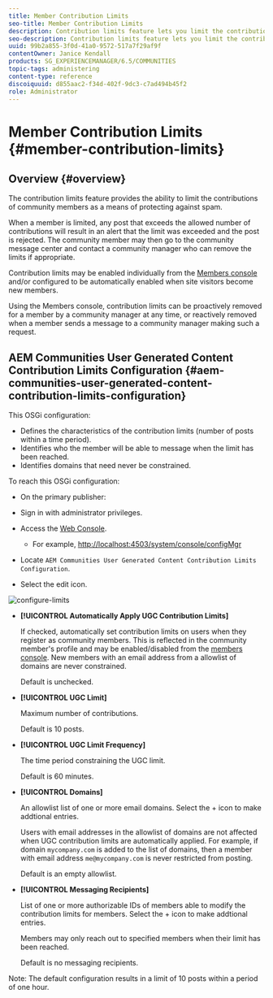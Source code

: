 ```yaml
---
title: Member Contribution Limits
seo-title: Member Contribution Limits
description: Contribution limits feature lets you limit the contributions to protect against spam
seo-description: Contribution limits feature lets you limit the contributions to protect against spam
uuid: 99b2a855-3f0d-41a0-9572-517a7f29af9f
contentOwner: Janice Kendall
products: SG_EXPERIENCEMANAGER/6.5/COMMUNITIES
topic-tags: administering
content-type: reference
discoiquuid: d855aac2-f34d-402f-9dc3-c7ad494b45f2
role: Administrator
---
```


# Member Contribution Limits {#member-contribution-limits}

## Overview {#overview}

The contribution limits feature provides the ability to limit the contributions of community members as a means of protecting against spam.

When a member is limited, any post that exceeds the allowed number of contributions will result in an alert that the limit was exceeded and the post is rejected. The community member may then go to the community message center and contact a community manager who can remove the limits if appropriate.

Contribution limits may be enabled individually from the [Members console](members.md) and/or configured to be automatically enabled when site visitors become new members.

Using the Members console, contribution limits can be proactively removed for a member by a community manager at any time, or reactively removed when a member sends a message to a community manager making such a request.

## AEM Communities User Generated Content Contribution Limits Configuration {#aem-communities-user-generated-content-contribution-limits-configuration}

This OSGi configuration:

* Defines the characteristics of the contribution limits (number of posts within a time period).
* Identifies who the member will be able to message when the limit has been reached.
* Identifies domains that need never be constrained.

To reach this OSGi configuration:

* On the primary publisher:
* Sign in with administrator privileges.
* Access the [Web Console](../../help/sites-deploying/configuring-osgi.md).

    * For example, [http://localhost:4503/system/console/configMgr](http://localhost:4503/system/console/configMgr)

* Locate `AEM Communities User Generated Content Contribution Limits Configuration`.
* Select the edit icon.

![configure-limits](assets/configure-limits.png)

* **[!UICONTROL Automatically Apply UGC Contribution Limits]**

  If checked, automatically set contribution limits on users when they register as community members. This is reflected in the community member's profile and may be enabled/disabled from the [members console](members.md). New members with an email address from a allowlist of domains are never constrained.

  Default is unchecked.

* **[!UICONTROL UGC Limit]**

  Maximum number of contributions.

  Default is 10 posts.

* **[!UICONTROL UGC Limit Frequency]**

  The time period constraining the UGC limit.

  Default is 60 minutes.

* **[!UICONTROL Domains]**

  An allowlist list of one or more email domains. Select the + icon to make addtional entries.

  Users with email addresses in the allowlist of domains are not affected when UGC contribution limits are automatically applied. For example, if domain `mycompany.com` is added to the list of domains, then a member with email address `me@mycompany.com` is never restricted from posting.

  Default is an empty allowlist.

* **[!UICONTROL Messaging Recipients]**

  List of one or more authorizable IDs of members able to modify the contribution limits for members. Select the + icon to make addtional entries.

  Members may only reach out to specified members when their limit has been reached.

  Default is no messaging recipients.

Note: The default configuration results in a limit of 10 posts within a period of one hour.
